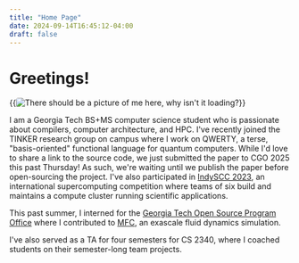 ```yaml
---
title: "Home Page"
date: 2024-09-14T16:45:12-04:00
draft: false
---
```


# Greetings!

{{<image src="img/ch.png" alt="There should be a picture of me here, why isn't it loading?" style="border-radius: 4px">}}

I am a Georgia Tech BS+MS computer science student who is passionate about compilers, computer architecture, and HPC.
I've recently joined the TINKER research group on campus where I work on QWERTY, a terse, "basis-oriented" functional language for quantum computers.
While I'd love to share a link to the source code, we just submitted the paper to CGO 2025 this past Thursday! As such, we're waiting until we publish 
the paper before open-sourcing the project. I've also participated in [IndySCC 2023](https://sc23.supercomputing.org/students/indyscc/), an international 
supercomputing competition where teams of six build and maintains a compute cluster running scientific applications.

This past summer, I interned for the [Georgia Tech Open Source Program Office](https://ospo.cc.gatech.edu/vsip/) where I contributed to [MFC](https://mflowcode.github.io),
an exascale fluid dynamics simulation.

I've also served as a TA for four semesters for CS 2340, where I coached students on their semester-long team projects.
